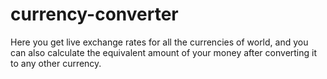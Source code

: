 # currency-converter
Here you get live exchange rates for all the currencies of world, and you can also calculate the equivalent amount of your money after converting it to any other currency.
